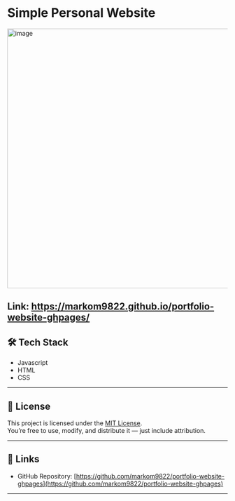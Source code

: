 # Simple Personal Website

<img width="991" height="592" alt="image" src="https://github.com/user-attachments/assets/26b40a01-7c8b-4319-bf69-6bd5a21fba24" />


  Link: https://markom9822.github.io/portfolio-website-ghpages/
---

## 🛠 Tech Stack

- Javascript
- HTML
- CSS

---

## 🪪 License

This project is licensed under the [MIT License](./LICENSE).  
You’re free to use, modify, and distribute it — just include attribution.

---

## 📎 Links

- GitHub Repository: [https://github.com/markom9822/portfolio-website-ghpages](https://github.com/markom9822/portfolio-website-ghpages)

---


